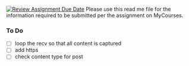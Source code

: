 [![Review Assignment Due Date](https://classroom.github.com/assets/deadline-readme-button-24ddc0f5d75046c5622901739e7c5dd533143b0c8e959d652212380cedb1ea36.svg)](https://classroom.github.com/a/sTwDFqBw)
Please use this read me file for the information required to be submitted per the assignment on MyCourses.


### To Do
- [ ] loop the recv so that all content is captured
- [ ] add https
- [ ] check content type for post